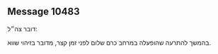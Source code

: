 ## Message 10483

דובר צה״ל:

בהמשך להתרעה שהופעלה במרחב כרם שלום לפני זמן קצר, מדובר בזיהוי שווא.

